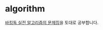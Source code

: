 # algorithm

[바킹독 실전 알고리즘의 문제집](https://github.com/encrypted-def/basic-algo-lecture/blob/master/workbook.md)을 토대로 공부합니다.
